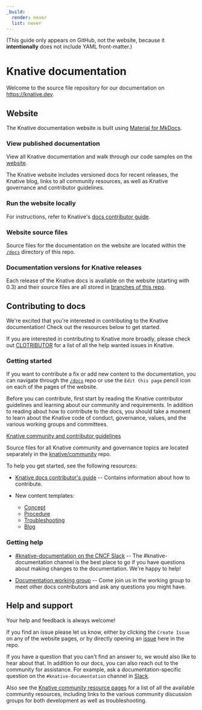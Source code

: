 ```yaml
---
_build:
  render: never
  list: never
---
```

(This guide only appears on GitHub, not the website, because it
**intentionally** does not include YAML front-matter.)

# Knative documentation

Welcome to the source file repository for our documentation on
https://knative.dev.

## Website

The Knative documentation website is built using [Material for MkDocs](https://squidfunk.github.io/mkdocs-material/).

### View published documentation

View all Knative documentation and walk through our code samples on the
[website](https://knative.dev).

The Knative website includes versioned docs for recent releases, the Knative
blog, links to all community resources, as well as Knative governance and
contributor guidelines.

### Run the website locally

For instructions, refer to Knative's [docs contributor guide](contribute-to-docs/getting-started/previewing-docs-locally.md).

### Website source files

Source files for the documentation on the website are located within the
[`/docs`](docs) directory of this repo.

### Documentation versions for Knative releases

Each release of the Knative docs is available on the website (starting with
0.3) and their source files are all stored in
[branches of this repo](doc-releases.md).

## Contributing to docs

We're excited that you're interested in contributing to the Knative documentation! Check out the resources below to get started.

If you are interested in contributing to Knative more broadly, please check out [CLOTRIBUTOR](https://clotributor.dev/search?project=knative&page=1)
for a list of all the help wanted issues in Knative.

### Getting started

If you want to contribute a fix or add new content to the documentation, you can
navigate through the [`/docs`](docs) repo or use the `Edit this page` pencil icon on each of the pages of
the website.

Before you can contribute, first start by reading the Knative contributor
guidelines and learning about our community and requirements. In addition to
reading about how to contribute to the docs, you should take a moment to learn
about the Knative code of conduct, governance, values, and the various working
groups and committees.

[Knative community and contributor guidelines](https://github.com/knative/community/)

Source files for all Knative community and governance topics are located
separately in the [knative/community](https://github.com/knative/community/)
repo.

To help you get started, see the following resources:

- [Knative docs contributor's guide](contribute-to-docs/README.md) -- Contains information about how
  to contribute.

- New content templates:
  - [Concept](contribute-to-docs/templates/template-concept.md)
  - [Procedure](contribute-to-docs/templates/template-procedure.md)
  - [Troubleshooting](contribute-to-docs/templates/template-troubleshooting.md)
  - [Blog](contribute-to-docs/templates/template-blog-entry.md)

### Getting help

- [#knative-documentation on the CNCF Slack](https://cloud-native.slack.com/archives/C04LY5G9ED7) -- The #knative-documentation channel
  is the best place to go if you have questions about making changes to the
  documentation. We're happy to help!

- [Documentation working group](https://github.com/knative/community/blob/main/working-groups/WORKING-GROUPS.md#documentation) -- Come join
  us in the working group to meet other docs contributors and ask any questions
  you might have.

## Help and support

Your help and feedback is always welcome!

If you find an issue please let us know, either by clicking the `Create Issue` on any
of the website pages, or by directly opening an
[issue](https://github.com/knative/docs/issues/new/choose) here in the repo.

If you have a question that you can't find an answer to, we would also like to
hear about that. In addition to our docs, you can also reach out to the
community for assistance. For example, ask a documentation-specific question on
the `#knative-documentation` channel in [Slack](https://cloud-native.slack.com/archives/C04LY5G9ED7).

Also see the [Knative community resource pages](https://knative.dev/docs/community/)
for a list of all the available community resources, including links to the
various community discussion groups for both development as well as
troubleshooting.
